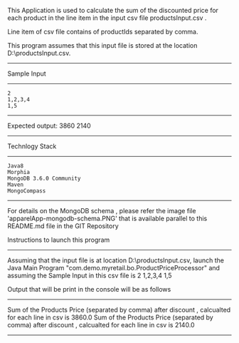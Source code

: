 This Application is used to calculate the sum of the discounted price for each product in the line item in the input csv file productsInput.csv . 

Line item of csv file contains of productIds separated by comma. 

This program assumes that this input file is stored at the location D:\\productsInput.csv.
	
*****************
Sample Input
*****************	
	2
	1,2,3,4
	1,5
	
*****************
Expected output:
	3860
	2140
*****************
Technlogy Stack
*****************
	Java8
	Morphia
	MongoDB 3.6.0 Community
	Maven
	MongoCompass
*****************	

For details on the MongoDB schema , please refer the image file 'apparelApp-mongodb-schema.PNG' that is 
available parallel to this README.md file in the GIT Repository

Instructions to launch this program
************************************

Assuming that the input file is at location D:\\productsInput.csv, launch the Java Main Program 
	"com.demo.myretail.bo.ProductPriceProcessor" and assuming the Sample Input in this csv file is 
	2
	1,2,3,4
	1,5
	
Output that will be print in the console will be as follows 

***********************************************************************************************************
Sum of the Products Price (separated by comma) after discount , calcualted for each line in csv  is 3860.0
Sum of the Products Price (separated by comma) after discount , calcualted for each line in csv  is 2140.0
**********************************************************************************************************
	

	
